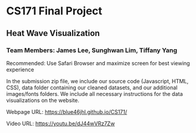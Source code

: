 # CS171 Final Project

## Heat Wave Visualization
### Team Members: James Lee, Sunghwan Lim, Tiffany Yang

Recommended: Use Safari Browser and maximize screen for best viewing experience

In the submission zip file, we include our source code (Javascript, HTML, CSS), data folder containing our cleaned datasets, and our additional images/fonts folders. 
We include all necessary instructions for the data visualizations on the website.

Webpage URL: https://blue46jhl.github.io/CS171/ <br />

Video URL: https://youtu.be/dJ44wVRz7Zw




